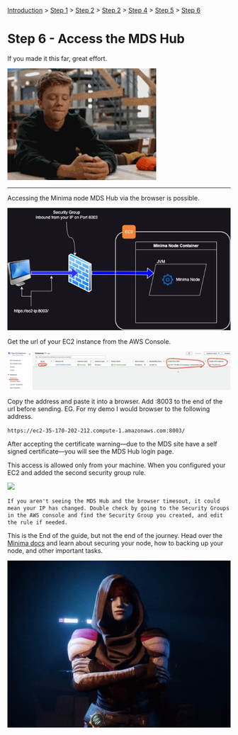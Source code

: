 [Introduction](../index.md) > [Step 1](../step1/index.md) > [Step 2](../step2/index.md)  > [Step 2](../step3/index.md) > [Step 4](../step4/index.md) > [Step 5](../step5/index.md) > <u>Step 6</u>

# Step 6 - Access the MDS Hub

If you made it this far, great effort. 

![](greatEffort.gif)

---
Accessing the Minima node MDS Hub via the browser is possible. 

![](hubaccess.jpg)

Get the url of your EC2 instance from the AWS Console.

![](img.png)

Copy the address and paste it into a browser. Add :8003 to the end of the url before sending. EG. For my demo I would browser to the following address.

`https://ec2-35-170-202-212.compute-1.amazonaws.com:8003/`

After accepting the certificate warning—due to the MDS site have a self signed certificate—you will see the MDS Hub login page.

This access is allowed only from your machine. When you configured your EC2 and added the second security group rule.

![](securityRule2.png)

```
If you aren't seeing the MDS Hub and the browser timesout, it could mean your IP has changed. Double check by going to the Security Groups in the AWS console and find the Security Group you created, and edit the rule if needed. 
```

This is the End of the guide, but not the end of the journey. Head over the [Minima docs](https://docs.minima.global/docs/runanode/get_started) and learn about securing your node, how to backing up your node, and other important tasks. 

![](goodHunting.gif)
